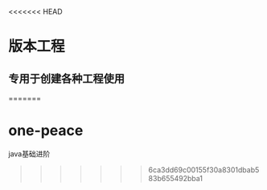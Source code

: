 <<<<<<< HEAD
# 版本工程

## 专用于创建各种工程使用
=======
# one-peace
java基础进阶
>>>>>>> 6ca3dd69c00155f30a8301dbab583b655492bba1
